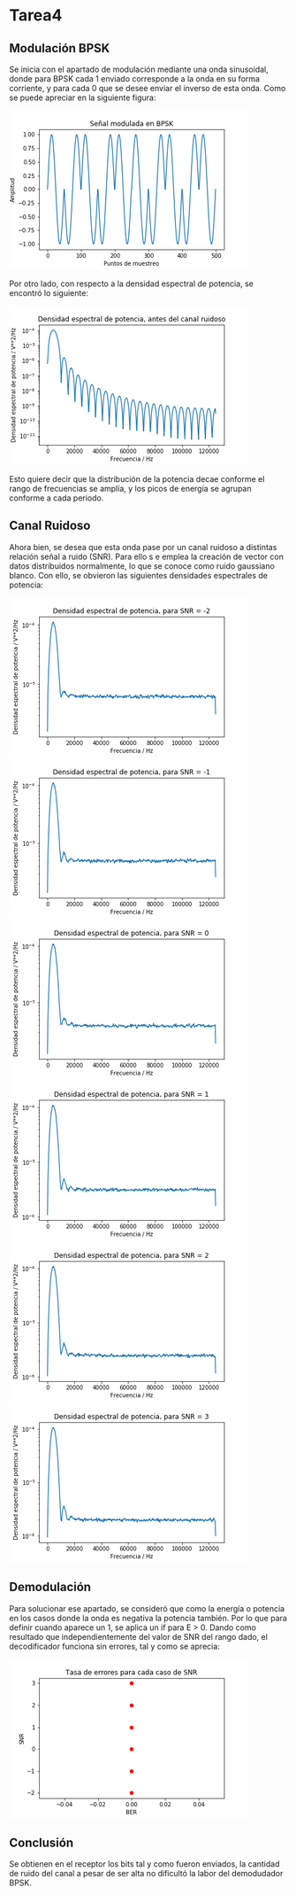 # Tarea4

## Modulación BPSK
Se inicia con el apartado de modulación mediante una onda sinusoidal, donde para BPSK cada 1 enviado corresponde a la onda en su forma corriente, y para cada 0 que se desee enviar el inverso de esta onda. Como se puede apreciar en la siguiente figura:

![Modulación](https://github.com/bardican/Tarea4/blob/master/Modulada_BPSK.png)

Por otro lado, con respecto a la densidad espectral de potencia, se encontró lo siguiente:

![DEP](https://github.com/bardican/Tarea4/blob/master/DEP.png)

Esto quiere decir que la distribución de la potencia decae conforme el rango de frecuencias se amplía, y los picos de energía se agrupan conforme a cada periodo.

## Canal Ruidoso

Ahora bien, se desea que esta onda pase por un canal ruidoso a distintas relación señal a ruido (SNR). Para ello s e emplea la creación de vector con datos distribuidos normalmente, lo que se conoce como ruido gaussiano blanco. Con ello, se obvieron las siguientes densidades espectrales de potencia:

![DEP1](https://github.com/bardican/Tarea4/blob/master/DEP1.png) ![DEP2](https://github.com/bardican/Tarea4/blob/master/DEP2.png) ![DEP3](https://github.com/bardican/Tarea4/blob/master/DEP3.png) ![DEP4](https://github.com/bardican/Tarea4/blob/master/DEP4.png) ![DEP5](https://github.com/bardican/Tarea4/blob/master/DEP5.png) ![DEP6](https://github.com/bardican/Tarea4/blob/master/DEP6.png)

## Demodulación

Para solucionar ese apartado, se consideró que como la energía o potencia en los casos donde la onda es negativa la potencia también. Por lo que para definir cuando aparece un 1, se aplica un if para E > 0. Dando como resultado que independientemente del valor de SNR del rango dado, el decodificador funciona sin errores, tal y como se aprecia:

![DEM](https://github.com/bardican/Tarea4/blob/master/BERvsSNR.png)

## Conclusión

Se obtienen en el receptor los bits tal y como fueron enviados, la cantidad de ruido del canal a pesar de ser alta  no dificultó la labor del demodudador BPSK.

